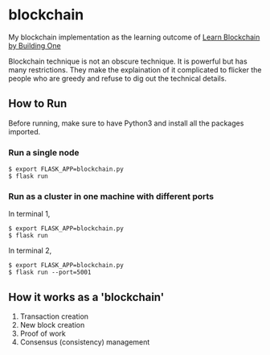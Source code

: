 # blockchain
My blockchain implementation as the learning outcome of [Learn Blockchain by Building One](https://hackernoon.com/learn-blockchains-by-building-one-117428612f46)

Blockchain technique is not an obscure technique. It is powerful but has many restrictions. They make the explaination of it complicated to flicker the people who are greedy and refuse to dig out the technical details.

## How to Run
Before running, make sure to have Python3 and install all the packages imported.
### Run a single node
```
$ export FLASK_APP=blockchain.py
$ flask run
```
### Run as a cluster in one machine with different ports
In terminal 1,
```
$ export FLASK_APP=blockchain.py
$ flask run
```
In terminal 2,
```
$ export FLASK_APP=blockchain.py
$ flask run --port=5001
```
## How it works as a 'blockchain'
1. Transaction creation
2. New block creation
3. Proof of work
4. Consensus (consistency) management
